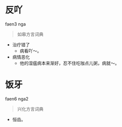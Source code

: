 # 反吖
faen3 nga
> 如皋方言词典
- 治疗错了
  - 病看吖～。
- 病情恶化
  - 他的湿瘟病本来渐好，忍不住吃咖点儿粥，病就～。

# 饭牙
faen6 nga2
> 兴化方言词典
- 恒齿。

